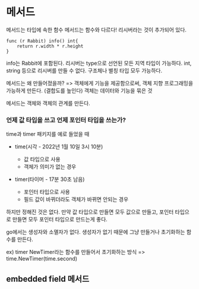 # 메서드

메서드는 타입에 속한 함수 
메서드는 함수와 다르다!
리시버라는 것이 추가되어 있다. 

```
func (r Rabbit) info() int{
    return r.width * r.height
}

```

info는 Rabbit에 포함된다. 
리시버는 type으로 선언된 모든 지역 타입이 가능하다. 
int, string 등으로 리시버를 만들 수 없다. 
구조체나 별칭 타입 모두 가능하다. 

메서드는 왜 만들어졌을까?
=> 객체에게 기능을 제공함으로써, 객체 지향 프로그래밍을 가능하게 만든다. (결합도를 높인다)
객체는 데이터와 기능을 묶은 것

메서드는 객체와 객체의 관계를 만든다. 


### 언제 값 타입을 쓰고 언제 포인터 타입을 쓰는가?

time과 timer 패키지를 예로 들었을 때 
- time(시각 - 2022년 1월 10일 3시 10분)
    - 값 타입으로 사용
    - 객체가 의미가 없는 경우 

- timer(타이머 - 17분 30초 남음)
    - 포인터 타입으로 사용 
    - 필드 값이 바뀌더라도 객체가 바뀌면 안되는 경우 

하지만 정해진 것은 없다.
만약 값 타입으로 만들면 모두 값으로 만들고, 
포인터 타입으로 만들면 모두 포인터 타입으로 만드는게 좋다. 

go에서는 생성자와 소멸자가 없다. 
생성자가 없기 때문에 그냥 만들거나 초기화하는 함수를 만든다. 

ex) timer
NewTimer라는 함수를 만들어서 초기화하는 방식 
=> time.NewTimer(time.second)

## embedded field 메서드 

